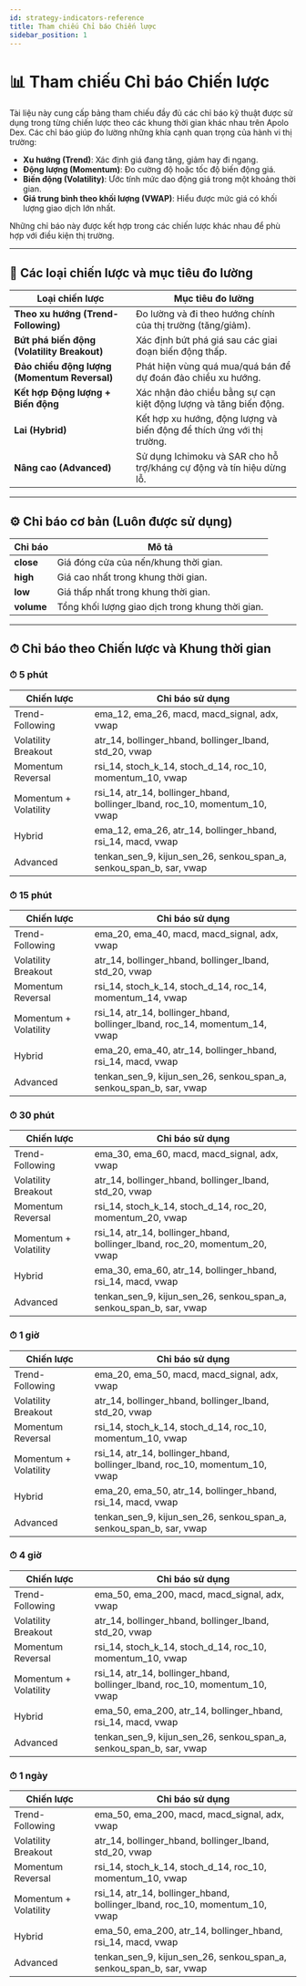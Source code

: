 ```yaml
---
id: strategy-indicators-reference
title: Tham chiếu Chỉ báo Chiến lược
sidebar_position: 1
---
```


# 📊 Tham chiếu Chỉ báo Chiến lược

Tài liệu này cung cấp bảng tham chiếu đầy đủ các chỉ báo kỹ thuật được sử dụng trong từng chiến lược theo các khung thời gian khác nhau trên Apolo Dex. Các chỉ báo giúp đo lường những khía cạnh quan trọng của hành vi thị trường:

- **Xu hướng (Trend)**: Xác định giá đang tăng, giảm hay đi ngang.
- **Động lượng (Momentum)**: Đo cường độ hoặc tốc độ biến động giá.
- **Biến động (Volatility)**: Ước tính mức dao động giá trong một khoảng thời gian.
- **Giá trung bình theo khối lượng (VWAP)**: Hiểu được mức giá có khối lượng giao dịch lớn nhất.

Những chỉ báo này được kết hợp trong các chiến lược khác nhau để phù hợp với điều kiện thị trường.

---

## 🧠 Các loại chiến lược và mục tiêu đo lường

| Loại chiến lược              | Mục tiêu đo lường                                                             |
|-----------------------------|------------------------------------------------------------------------------|
| **Theo xu hướng (Trend-Following)**     | Đo lường và đi theo hướng chính của thị trường (tăng/giảm).             |
| **Bứt phá biến động (Volatility Breakout)** | Xác định bứt phá giá sau các giai đoạn biến động thấp.                 |
| **Đảo chiều động lượng (Momentum Reversal)** | Phát hiện vùng quá mua/quá bán để dự đoán đảo chiều xu hướng.         |
| **Kết hợp Động lượng + Biến động**     | Xác nhận đảo chiều bằng sự cạn kiệt động lượng và tăng biến động.     |
| **Lai (Hybrid)**                        | Kết hợp xu hướng, động lượng và biến động để thích ứng với thị trường.|
| **Nâng cao (Advanced)**                | Sử dụng Ichimoku và SAR cho hỗ trợ/kháng cự động và tín hiệu dừng lỗ. |

---

## ⚙️ Chỉ báo cơ bản (Luôn được sử dụng)

| Chỉ báo     | Mô tả                                           |
|------------|--------------------------------------------------|
| **close**  | Giá đóng cửa của nến/khung thời gian.           |
| **high**   | Giá cao nhất trong khung thời gian.             |
| **low**    | Giá thấp nhất trong khung thời gian.            |
| **volume** | Tổng khối lượng giao dịch trong khung thời gian.|

---

## ⏱ Chỉ báo theo Chiến lược và Khung thời gian

### ⏱ 5 phút

| Chiến lược             | Chỉ báo sử dụng |
|------------------------|-----------------|
| Trend-Following        | ema_12, ema_26, macd, macd_signal, adx, vwap |
| Volatility Breakout    | atr_14, bollinger_hband, bollinger_lband, std_20, vwap |
| Momentum Reversal      | rsi_14, stoch_k_14, stoch_d_14, roc_10, momentum_10, vwap |
| Momentum + Volatility  | rsi_14, atr_14, bollinger_hband, bollinger_lband, roc_10, momentum_10, vwap |
| Hybrid                 | ema_12, ema_26, atr_14, bollinger_hband, rsi_14, macd, vwap |
| Advanced               | tenkan_sen_9, kijun_sen_26, senkou_span_a, senkou_span_b, sar, vwap |

### ⏱ 15 phút

| Chiến lược             | Chỉ báo sử dụng |
|------------------------|-----------------|
| Trend-Following        | ema_20, ema_40, macd, macd_signal, adx, vwap |
| Volatility Breakout    | atr_14, bollinger_hband, bollinger_lband, std_20, vwap |
| Momentum Reversal      | rsi_14, stoch_k_14, stoch_d_14, roc_14, momentum_14, vwap |
| Momentum + Volatility  | rsi_14, atr_14, bollinger_hband, bollinger_lband, roc_14, momentum_14, vwap |
| Hybrid                 | ema_20, ema_40, atr_14, bollinger_hband, rsi_14, macd, vwap |
| Advanced               | tenkan_sen_9, kijun_sen_26, senkou_span_a, senkou_span_b, sar, vwap |

### ⏱ 30 phút

| Chiến lược             | Chỉ báo sử dụng |
|------------------------|-----------------|
| Trend-Following        | ema_30, ema_60, macd, macd_signal, adx, vwap |
| Volatility Breakout    | atr_14, bollinger_hband, bollinger_lband, std_20, vwap |
| Momentum Reversal      | rsi_14, stoch_k_14, stoch_d_14, roc_20, momentum_20, vwap |
| Momentum + Volatility  | rsi_14, atr_14, bollinger_hband, bollinger_lband, roc_20, momentum_20, vwap |
| Hybrid                 | ema_30, ema_60, atr_14, bollinger_hband, rsi_14, macd, vwap |
| Advanced               | tenkan_sen_9, kijun_sen_26, senkou_span_a, senkou_span_b, sar, vwap |

### ⏱ 1 giờ

| Chiến lược             | Chỉ báo sử dụng |
|------------------------|-----------------|
| Trend-Following        | ema_20, ema_50, macd, macd_signal, adx, vwap |
| Volatility Breakout    | atr_14, bollinger_hband, bollinger_lband, std_20, vwap |
| Momentum Reversal      | rsi_14, stoch_k_14, stoch_d_14, roc_10, momentum_10, vwap |
| Momentum + Volatility  | rsi_14, atr_14, bollinger_hband, bollinger_lband, roc_10, momentum_10, vwap |
| Hybrid                 | ema_20, ema_50, atr_14, bollinger_hband, rsi_14, macd, vwap |
| Advanced               | tenkan_sen_9, kijun_sen_26, senkou_span_a, senkou_span_b, sar, vwap |

### ⏱ 4 giờ

| Chiến lược             | Chỉ báo sử dụng |
|------------------------|-----------------|
| Trend-Following        | ema_50, ema_200, macd, macd_signal, adx, vwap |
| Volatility Breakout    | atr_14, bollinger_hband, bollinger_lband, std_20, vwap |
| Momentum Reversal      | rsi_14, stoch_k_14, stoch_d_14, roc_10, momentum_10, vwap |
| Momentum + Volatility  | rsi_14, atr_14, bollinger_hband, bollinger_lband, roc_10, momentum_10, vwap |
| Hybrid                 | ema_50, ema_200, atr_14, bollinger_hband, rsi_14, macd, vwap |
| Advanced               | tenkan_sen_9, kijun_sen_26, senkou_span_a, senkou_span_b, sar, vwap |

### ⏱ 1 ngày

| Chiến lược             | Chỉ báo sử dụng |
|------------------------|-----------------|
| Trend-Following        | ema_50, ema_200, macd, macd_signal, adx, vwap |
| Volatility Breakout    | atr_14, bollinger_hband, bollinger_lband, std_20, vwap |
| Momentum Reversal      | rsi_14, stoch_k_14, stoch_d_14, roc_10, momentum_10, vwap |
| Momentum + Volatility  | rsi_14, atr_14, bollinger_hband, bollinger_lband, roc_10, momentum_10, vwap |
| Hybrid                 | ema_50, ema_200, atr_14, bollinger_hband, rsi_14, macd, vwap |
| Advanced               | tenkan_sen_9, kijun_sen_26, senkou_span_a, senkou_span_b, sar, vwap |
